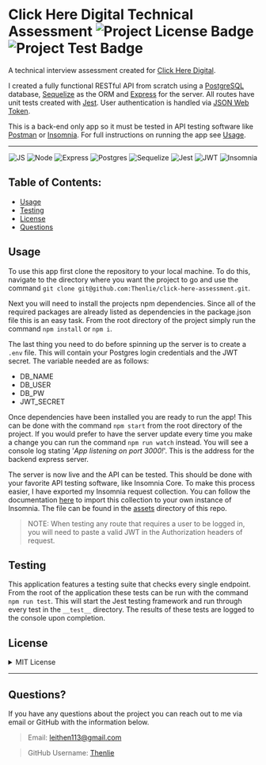 # Click Here Digital Technical Assessment ![Project License Badge](https://img.shields.io/badge/license-MIT-brightgreen) ![Project Test Badge](https://img.shields.io/badge/tests-100%25-blue)

A technical interview assessment created for [Click Here Digital](https://www.clickheredigital.com/). 

I created a fully functional RESTful API from scratch using a [PostgreSQL](https://www.postgresql.org/) database, [Sequelize](https://sequelize.org/) as the ORM and [Express](https://expressjs.com/) for the server. All routes have unit tests created with [Jest](https://jestjs.io/). User authentication is handled via [JSON Web Token](https://jwt.io/). 

This is a back-end only app so it must be tested in API testing software like [Postman](https://www.postman.com/) or [Insomnia](https://insomnia.rest/). For full instructions on running the app see [Usage](#usage).

---

<div align="center">
 
![JS](https://img.shields.io/badge/JavaScript-F7DF1E?style=for-the-badge&logo=javascript&logoColor=black)
![Node](https://img.shields.io/badge/Node.js-43853D?style=for-the-badge&logo=node.js&logoColor=white)
![Express](https://img.shields.io/badge/Express.js-404D59?style=for-the-badge&logo=express&logoColor=cyan)
![Postgres](https://img.shields.io/badge/postgres-%23316192.svg?style=for-the-badge&logo=postgresql&logoColor=white)
![Sequelize](https://img.shields.io/badge/Sequelize-52B0E7?style=for-the-badge&logo=Sequelize&logoColor=white)
![Jest](https://img.shields.io/badge/Jest-C21325?style=for-the-badge&logo=jest&logoColor=white)
![JWT](https://img.shields.io/badge/JWT-000000?style=for-the-badge&logo=JSON%20web%20tokens&logoColor=white)
![Insomnia](https://img.shields.io/badge/Insomnia-black?style=for-the-badge&logo=insomnia&logoColor=5849BE)

</div>

## Table of Contents:

-   [Usage](#usage)
-   [Testing](#testing)
-   [License](#license)
-   [Questions](#questions)

## Usage

To use this app first clone the repository to your local machine. To do this, navigate to the directory where you want the project to go and use the command `git clone git@github.com:Thenlie/click-here-assessment.git`. 

Next you will need to install the projects npm dependencies. Since all of the required packages are already listed as dependencies in the package.json file this is an easy task. From the root directory of the project simply run the command `npm install` or `npm i`. 

The last thing you need to do before spinning up the server is to create a `.env` file. This will contain your Postgres login credentials and the JWT secret. The variable needed are as follows:

- DB_NAME
- DB_USER
- DB_PW
- JWT_SECRET

Once dependencies have been installed you are ready to run the app! This can be done with the command `npm start` from the root directory of the project. If you would prefer to have the server update every time you make a change you can run the command `npm run watch` instead. You will see a console log stating '*App listening on port 3000!*'. This is the address for the backend express server. 

The server is now live and the API can be tested. This should be done with your favorite API testing software, like Insomnia Core. To make this process easier, I have exported my Insomnia request collection. You can follow the documentation [here](https://docs.insomnia.rest/insomnia/import-export-data) to import this collection to your own instance of Insomnia. The file can be found in the [assets](https://github.com/Thenlie/click-here-assessment/tree/main/assets) directory of this repo. 

> NOTE: When testing any route that requires a user to be logged in, you will need to paste a valid JWT in the Authorization headers of request. 

## Testing

This application features a testing suite that checks every single endpoint. From the root of the application these tests can be run with the command `npm run test`. This will start the Jest testing framework and run through every test in the `__test__` directory. The results of these tests are logged to the console upon completion. 

## License
<details>

<summary>MIT License</summary>

> Copyright (c) [2022] [Type++]
> 
> __Permission is hereby granted, free of charge, to any person obtaining a copy__
> __of this software and associated documentation files (the "Software"), to deal__
> __in the Software without restriction, including without limitation the rights__
> __to use, copy, modify, merge, publish, distribute, sublicense, and/or sell__
> __copies of the Software, and to permit persons to whom the Software is__
> __furnished to do so, subject to the following conditions:__
> 
> The above copyright notice and this permission notice shall be included in all
> copies or substantial portions of the Software.
> 
> THE SOFTWARE IS PROVIDED "AS IS", WITHOUT WARRANTY OF ANY KIND, EXPRESS OR
> IMPLIED, INCLUDING BUT NOT LIMITED TO THE WARRANTIES OF MERCHANTABILITY,
> FITNESS FOR A PARTICULAR PURPOSE AND NONINFRINGEMENT. IN NO EVENT SHALL THE
> AUTHORS OR COPYRIGHT HOLDERS BE LIABLE FOR ANY CLAIM, DAMAGES OR OTHER
> LIABILITY, WHETHER IN AN ACTION OF CONTRACT, TORT OR OTHERWISE, ARISING FROM,
> OUT OF OR IN CONNECTION WITH THE SOFTWARE OR THE USE OR OTHER DEALINGS IN THE
> SOFTWARE.

</details>

---

## Questions?

If you have any questions about the project you can reach out to me via email or GitHub with the information below. 

>Email: leithen113@gmail.com 

>GitHub Username: [Thenlie](https://github.com/Thenlie)
